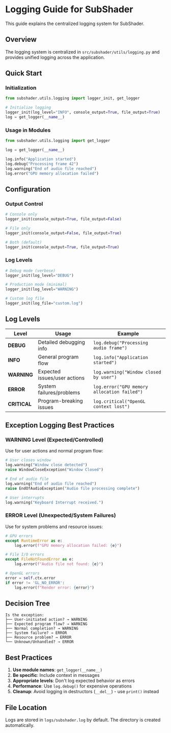 # Logging Guide for SubShader

This guide explains the centralized logging system for SubShader.

## Overview

The logging system is centralized in `src/subshader/utils/logging.py` and provides unified logging across the application.

## Quick Start

### Initialization
```python
from subshader.utils.logging import logger_init, get_logger

# Initialize logging
logger_init(log_level="INFO", console_output=True, file_output=True)
log = get_logger(__name__)
```

### Usage in Modules
```python
from subshader.utils.logging import get_logger

log = get_logger(__name__)

log.info("Application started")
log.debug("Processing frame 42")
log.warning("End of audio file reached")
log.error("GPU memory allocation failed")
```

## Configuration

### Output Control
```python
# Console only
logger_init(console_output=True, file_output=False)

# File only  
logger_init(console_output=False, file_output=True)

# Both (default)
logger_init(console_output=True, file_output=True)
```

### Log Levels
```python
# Debug mode (verbose)
logger_init(log_level="DEBUG")

# Production mode (minimal)
logger_init(log_level="WARNING")

# Custom log file
logger_init(log_file="custom.log")
```

## Log Levels

| Level | Usage | Example |
|-------|-------|---------|
| **DEBUG** | Detailed debugging info | `log.debug("Processing audio frame")` |
| **INFO** | General program flow | `log.info("Application started")` |
| **WARNING** | Expected issues/user actions | `log.warning("Window closed by user")` |
| **ERROR** | System failures/problems | `log.error("GPU memory allocation failed")` |
| **CRITICAL** | Program-breaking issues | `log.critical("OpenGL context lost")` |

## Exception Logging Best Practices

### WARNING Level (Expected/Controlled)
Use for user actions and normal program flow:
```python
# User closes window
log.warning("Window close detected")
raise WindowCloseException("Window Closed")

# End of audio file
log.warning("End of audio file reached")
raise EndOfAudioException("Audio file processing complete")

# User interrupts
log.warning("Keyboard Interrupt received.")
```

### ERROR Level (Unexpected/System Failures)
Use for system problems and resource issues:
```python
# GPU errors
except RuntimeError as e:
    log.error(f"GPU memory allocation failed: {e}")

# File I/O errors
except FileNotFoundError as e:
    log.error(f"Audio file not found: {e}")

# OpenGL errors
error = self.ctx.error
if error != 'GL_NO_ERROR':
    log.error(f"Render error: {error}")
```

## Decision Tree

```
Is the exception:
├── User-initiated action? → WARNING
├── Expected program flow? → WARNING  
├── Normal completion? → WARNING
├── System failure? → ERROR
├── Resource problem? → ERROR
└── Unknown/Unhandled? → ERROR
```

## Best Practices

1. **Use module names**: `get_logger(__name__)`
2. **Be specific**: Include context in messages
3. **Appropriate levels**: Don't log expected behavior as errors
4. **Performance**: Use `log.debug()` for expensive operations
5. **Cleanup**: Avoid logging in destructors (`__del__`) - use `print()` instead

## File Location

Logs are stored in `logs/subshader.log` by default. The directory is created automatically. 